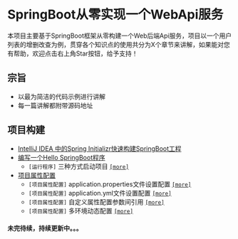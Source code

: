 # SpringBoot从零实现一个WebApi服务

本项目主要基于SpringBoot框架从零构建一个Web后端Api服务，项目以一个用户列表的增删改查为例，贯穿各个知识点的使用共分为X个章节来讲解，如果能对您有帮助，欢迎点击右上角Star按钮，给予支持！

## 宗旨

* 以最为简洁的代码示例进行讲解
* 每一篇讲解都附带源码地址

## 项目构建

* [IntelliJ IDEA 中的Spring Initializr快速构建SpringBoot工程](/chapter1/README.md#intellig编辑器创建)
* [编写一个Hello SpringBoot程序](/chapter1/README.md#编写一个hello-springboot-程序)
     - `[运行程序]` 三种方式启动项目 [`[more]`](/chapter1/README.md#三种启动方式)
* [项目属性配置](/chapter1/README.md#项目属性配置)
    - `[项目属性配置]` application.properties文件设置配置 [`[more]`](/chapter1/README.md#后缀properties文件配置)
    - `[项目属性配置]` application.yml文件设置配置 [`[more]`](/chapter1/README.md#后缀yml文件配置)
    - `[项目属性配置]` 自定义属性配置参数间引用 [`[more]`](/chapter1/README.md#自定义属性配置及参数间引用)
    - `[项目属性配置]` 多环境动态配置 [`[more]`](/chapter1/README.md#多环境动态配置)

#### 未完待续，持续更新中。。。